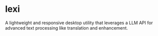 # lexi
A lightweight and responsive desktop utility that leverages a LLM API for advanced text processing like translation and enhancement.
